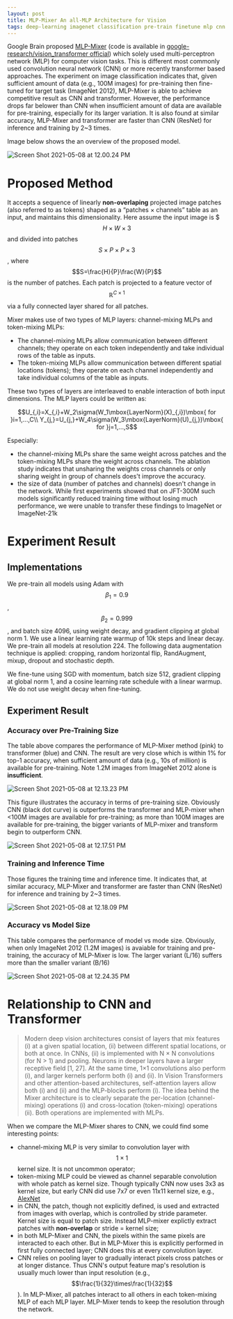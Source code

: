 ```yaml
---
layout: post
title: MLP-Mixer An all-MLP Architecture for Vision
tags: deep-learning imagenet classification pre-train finetune mlp cnn transformer
---
```



Google Brain proposed [MLP-Mixer](https://arxiv.org/abs/2105.01601v1) (code is available in [google-research/vision_transformer official](https://github.com/google-research/vision_transformer)) which solely used multi-perceptron network (MLP) for computer vision tasks. This is different most commonly used convolution neural network (CNN) or more recently transformer based approaches. The experiment on image classification indicates that, given sufficient amount of data (e.g., 100M images) for pre-training then fine-tuned for target task (ImageNet 2012), MLP-Mixer is able to achieve competitive result as CNN and transformer. However, the performance drops far belower than CNN when insufficient amount of data are available for pre-training, especially for its larger variation. It is also found at similar accuracy, MLP-Mixer and transformer are faster than CNN (ResNet) for inference and training by 2~3 times.

Image below shows the an overview of the proposed model.

![Screen Shot 2021-05-08 at 12.00.24 PM](https://raw.githubusercontent.com/zhangtemplar/zhangtemplar.github.io/master/uPic/2021_05_08_12_00_53_Screen%20Shot%202021-05-08%20at%2012.00.24%20PM.png)

# Proposed Method

It accepts a sequence of linearly **non-overlaping** projected image patches (also referred to as tokens) shaped as a “patches × channels” table as an input, and maintains this dimensionality. Here assume the input image is $$$H\times W \times 3$$ and divided into patches $$S\times P\times P \times 3$$, where $$S=\frac{H}{P}\frac{W}{P}$$ is the number of patches. Each patch is projected to a feature vector of $$\mathbb{R}^{C\times 1}$$ via a fully connected layer shared for all patches.

Mixer makes use of two types of MLP layers: channel-mixing MLPs and token-mixing MLPs:

- The channel-mixing MLPs allow communication between different channels; they operate on each token independently and take individual rows of the table as inputs. 
- The token-mixing MLPs allow communication between different spatial locations (tokens); they operate on each channel independently and take individual columns of the table as inputs. 

These two types of layers are interleaved to enable interaction of both input dimensions. The MLP layers could be written as:

$$U_{,i}=X_{,i}+W_2\sigma(W_1\mbox{LayerNorm}(X)_{,i})\mbox{ for }i=1,...,C\\ Y_{j,}=U_{j,}+W_4\sigma(W_3\mbox{LayerNorm}(U)_{j,})\mbox{ for }j=1,...,S$$

Especially:

- the channel-mixing MLPs share the same weight across patches and the token-mixing MLPs share the weight across channels. The ablation study indicates that unsharing the weights cross channels or only sharing weight in group of channels does't improve the accuracy.
- the size of data (number of patches and channels) doesn't change in the network. While first experiments showed that on JFT-300M such models significantly reduced training time without losing much performance, we were unable to transfer these findings to ImageNet or ImageNet-21k

# Experiment Result

## Implementations

We pre-train all models using Adam with $$\beta_1= 0.9$$, $$\beta_2= 0.999$$, and batch size 4096, using weight decay, and gradient clipping at global norm 1. We use a linear learning rate warmup of 10k steps and linear decay. We pre-train all models at resolution 224. The following data augmentation technique is applied: cropping, random horizontal flip, RandAugment, mixup, dropout and stochastic depth.

We fine-tune using SGD with momentum, batch size 512, gradient clipping at global norm 1, and a cosine learning rate schedule with a linear warmup. We do not use weight decay when fine-tuning.

## Experiment Result

### Accuracy over Pre-Training Size

The table above compares the performance of MLP-Mixer method (pink) to transformer (blue) and CNN. The result are very close which is within 1% for top-1 accuracy, when sufficient amount of data (e.g., 10s of million) is available for pre-training. Note 1.2M images from ImageNet 2012 alone is **insufficient**.

![Screen Shot 2021-05-08 at 12.13.23 PM](https://raw.githubusercontent.com/zhangtemplar/zhangtemplar.github.io/master/uPic/2021_05_08_12_13_30_Screen%20Shot%202021-05-08%20at%2012.13.23%20PM.png)

This figure illustrates the accuracy in terms of pre-training size. Obviously CNN (black dot curve) is outperforms the transformer and MLP-mixer when <100M images are available for pre-training; as more than 100M images are available for pre-training, the bigger variants of MLP-mixer and transform begin to outperform CNN.

![Screen Shot 2021-05-08 at 12.17.51 PM](https://raw.githubusercontent.com/zhangtemplar/zhangtemplar.github.io/master/uPic/2021_05_08_12_17_56_Screen%20Shot%202021-05-08%20at%2012.17.51%20PM.png)

### Training and Inference Time

Those figures the training time and inference time. It indicates that, at similar accuracy, MLP-Mixer and transformer are faster than CNN (ResNet) for inference and training by 2~3 times.

![Screen Shot 2021-05-08 at 12.18.09 PM](https://raw.githubusercontent.com/zhangtemplar/zhangtemplar.github.io/master/uPic/2021_05_08_12_18_19_Screen%20Shot%202021-05-08%20at%2012.18.09%20PM.png)

### Accuracy vs Model Size

This table compares the performance of model vs mode size. Obviously, when only ImageNet 2012 (1.2M images) is avaiable for training and pre-training, the accuracy of MLP-Mixer is low. The larger variant (L/16) suffers more than the smaller variant (B/16) 

![Screen Shot 2021-05-08 at 12.24.35 PM](https://raw.githubusercontent.com/zhangtemplar/zhangtemplar.github.io/master/uPic/2021_05_08_12_24_40_Screen%20Shot%202021-05-08%20at%2012.24.35%20PM.png)

# Relationship to CNN and Transformer

> Modern deep vision architectures consist of layers that mix features (i) at a given spatial location, (ii) between different spatial locations, or both at once. In CNNs, (ii) is implemented with N × N convolutions (for N > 1) and pooling. Neurons in deeper layers have a larger receptive field [1, 27]. At the same time, 1×1 convolutions also perform (i), and larger kernels perform both (i) and (ii). In Vision Transformers and other attention-based architectures, self-attention layers allow both (i) and (ii) and the MLP-blocks perform (i). The idea behind the Mixer architecture is to clearly separate the per-location (channel-mixing) operations (i) and cross-location (token-mixing) operations (ii). Both operations are implemented with MLPs.

When we compare the MLP-Mixer shares to CNN, we could find some interesting points:

- channel-mixing MLP is very similar to convolution layer with $$1\times1$$ kernel size. It is not uncommon operator;
- token-mixing MLP could be viewed as channel separable convolution with whole patch as kernel size. Though typically CNN now uses 3x3 as kernel size, but early CNN did use 7x7 or even 11x11 kernel size, e.g., [AlexNet](https://papers.nips.cc/paper/4824-imagenet-classification-with-deep-convolutional-neural-networks.pdf)
- in CNN, the patch, though not explicitly defined, is used and extracted from images with overlap, which is controlled by stride parameter. Kernel size is equal to patch size. Instead MLP-mixer explictly extract patches with **non-overlap** or stride = kernel size;
- in both MLP-Mixer and CNN, the pixels within the same pixels are interacted to each other. But in MLP-Mixer this is explicitly performed in first fully connected layer; CNN does this at every convolution layer. 
- CNN relies on pooling layer to gradually interact pixels cross patches or at longer distance. Thus CNN's output feature map's resolution is usually much lower than input resolution (e.g., $$\frac{1}{32}\times\frac{1}{32}$$). In MLP-Mixer, all patches interact to all others in each token-mixing MLP of each MLP layer. MLP-Mixer tends to keep the resolution through the network.
